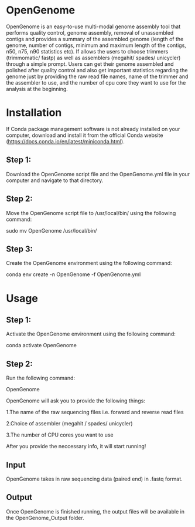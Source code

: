 # OpenGenome
OpenGenome is an easy-to-use multi-modal genome assembly tool that performs quality control, genome assembly, removal of unassembled contigs and provides a summary of the assembled genome (length of the genome, number of contigs, minimum and maximum length of the contigs, n50, n75, n90 statistics etc). If allows the users to choose trimmers (trimmomatic/ fastp) as well as assemblers (megahit/ spades/ unicycler) through a simple prompt. Users can get their genome assembled and polished after quality control and also get important statistics regarding the genome just by providing the raw read file names, name of the trimmer and the assembler to use, and the number of cpu core they want to use for the analysis at the beginning. 
# Installation
If Conda package management software is not already installed on your computer, download and install it from the official Conda website (https://docs.conda.io/en/latest/miniconda.html).
## Step 1:
Download the OpenGenome script file and the OpenGenome.yml file in your computer and navigate to that directory.

## Step 2:
Move the OpenGenome script file to /usr/local/bin/ using the following command:

sudo mv OpenGenome /usr/local/bin/

## Step 3: 
Create the OpenGenome environment using the following command:

conda env create -n OpenGenome -f OpenGenome.yml
# Usage
## Step 1: 
Activate the OpenGenome environment using the following command:

conda activate OpenGenome
## Step 2: 
Run the following command:

OpenGenome

OpenGenome will ask you to provide the following things:

1.The name of the raw sequencing files i.e. forward and reverse read files

2.Choice of assembler (megahit / spades/ unicycler)

3.The number of CPU cores you want to use

After you provide the neccessary info, it will start running!
## Input
OpenGenome takes in raw sequencing data (paired end) in .fastq format.
## Output
Once OpenGenome is finished running, the output files will be available in the OpenGenome_Output folder.
